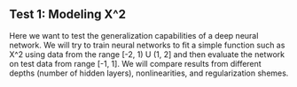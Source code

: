 Test 1: Modeling X^2
---------------------

Here we want to test the generalization capabilities of a deep neural network. We will try to train neural networks to fit a simple function such as X^2 using data from the range [-2, 1) U (1, 2] and then evaluate the network on test data from range [-1, 1]. We will compare results from different depths (number of hidden layers), nonlinearities, and regularization shemes.
